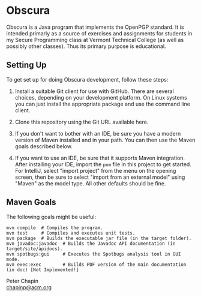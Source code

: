 Obscura
=======

Obscura is a Java program that implements the OpenPGP standard. It is intended primarly as a
source of exercises and assignments for students in my Secure Programming class at Vermont
Technical College (as well as possibly other classes). Thus its primary purpose is educational.

Setting Up
----------

To get set up for doing Obscura development, follow these steps:

1. Install a suitable Git client for use with GitHub. There are several choices, depending on
   your development platform. On Linux systems you can just install the appropriate package and
   use the command line client.
   
2. Clone this repository using the Git URL available here.

3. If you don't want to bother with an IDE, be sure you have a modern version of Maven installed
   and in your path. You can then use the Maven goals described below.
   
4. If you want to use an IDE, be sure that it supports Maven integration. After installing your
   IDE, import the `pom` file in this project to get started. For IntelliJ, select "import
   project" from the menu on the opening screen, then be sure to select "import from an external
   model" using "Maven" as the model type. All other defaults should be fine.
   
Maven Goals
-----------

The following goals might be useful:

    mvn compile  # Compiles the program.
    mvn test     # Compiles and executes unit tests.
    mvn package  # Builds the executable jar file (in the target folder).
    mvn javadoc:javadoc  # Builds the Javadoc API documentation (in target/site/apidocs).
    mvn spotbugs:gui     # Executes the Spotbugs analysis tool in GUI mode.
    mvn exec:exec        # Builds PDF version of the main documentation (in doc) [Not Implemented!]

Peter Chapin  
chapinp@acm.org  
